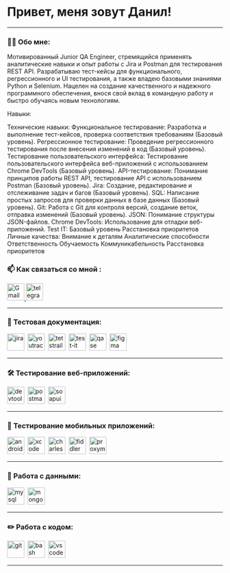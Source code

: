 # Привет, меня зовут Данил!

---

### 👨‍💻 Обо мне:

Мотивированный Junior QA Engineer, стремящийся применять аналитические навыки и опыт работы с Jira и Postman для тестирования REST API. Разрабатываю тест-кейсы для функционального, регрессионного и UI тестирования, а также владею базовыми знаниями Python и Selenium. Нацелен на создание качественного и надежного программного обеспечения, внося свой вклад в командную работу и быстро обучаясь новым технологиям.

Навыки:

Технические навыки:
Функциональное тестирование: Разработка и выполнение тест-кейсов, проверка соответствия требованиям (Базовый уровень).
Регрессионное тестирование: Проведение регрессионного тестирования после внесения изменений в код (Базовый уровень).
Тестирование пользовательского интерфейса: Тестирование пользовательского интерфейса веб-приложений с использованием Chrome DevTools (Базовый уровень).
API-тестирование: Понимание принципов работы REST API, тестирование API с использованием Postman (Базовый уровень).
Jira: Создание, редактирование и отслеживание задач и багов (Базовый уровень).
SQL: Написание простых запросов для проверки данных в базе данных (Базовый уровень).
Git: Работа с Git для контроля версий, создание веток, отправка изменений (Базовый уровень).
JSON: Понимание структуры JSON-файлов.
Chrome DevTools: Использование для отладки веб-приложений.
Test IT: Базовый уровень
Расстановка приоритетов
Личные качества:
Внимание к деталям
Аналитические способности
Ответственность
Обучаемость
Коммуникабельность
Расстановка приоритетов

### 📫 Как связаться со мной :

  <div id="badges">
    <a href="mailto:dbiryukov51@gmail.com" target="_blank">
      <img src="https://cdn-icons-png.flaticon.com/128/5968/5968534.png" width="40" height="40" alt="Gmail" />
    </a>
    <a href="https://t.me/Lerinor" target="_blank">
      <img src="https://cdn-icons-png.flaticon.com/512/2111/2111646.png" width="40" height="40" alt="telegram" />
    </a>
  </div>

---



### 📁 Тестовая документация:

<div>
  <img src="https://cdn.jsdelivr.net/gh/devicons/devicon/icons/jira/jira-original.svg" title="jira" alt="jira" width="40" height="40"/>&nbsp
  <img src="https://upload.wikimedia.org/wikipedia/commons/thumb/8/8d/YouTrack_Icon.svg/1024px-YouTrack_Icon.svg.png?20200803082248" title="youtrack" alt="youtrack" width="40" height="40"/>&nbsp
  <img src="https://img.icons8.com/?size=48&id=rWQ6Qj4WSwBn&format=png" title="testrail" alt="tetstrail" width="40" height="40"/>&nbsp
  <img src="https://docs.testit.software/images/testit_logo_icon_blue.png" title="test-it" alt="test-it" width="40" height="40"/>&nbsp
  <img src="https://luna1.co/eb0187.png" title="qase" alt="qase" width="40" height="40"/>&nbsp
  <img src="https://cdn.jsdelivr.net/gh/devicons/devicon/icons/figma/figma-original.svg" title="figma" alt="figma" width="40" height="40"/>&nbsp
</div>

---

### 🛠 Тестирование веб-приложений:

<div>
  <img src="https://d33wubrfki0l68.cloudfront.net/38b5c953a4667366685d55db55d057c86db1fc54/a0fdc/static/acae6b24d940347661ca901ea07f47c1/chrome-dev-logo-icon.png" title="devtools" alt="devtools" width="40" height="40"/>&nbsp
  <img src="https://img.icons8.com/?size=80&id=IoYmHUxgvrFB&format=png" title="postman" alt="postman" width="40" height="40"/>&nbsp
  <img src="https://static0.smartbear.co/smartbearbrand/media/images/home/soapui-icon.svg" title="soapui" alt="soapui" width="" height="40"/>&nbsp
</div>

---

### 📱 Тестирование мобильных приложений:

<div>
  <img src="https://cdn.jsdelivr.net/gh/devicons/devicon/icons/androidstudio/androidstudio-original.svg" title="android-studio" alt="android-studio" width="40" height="40"/>&nbsp
  <img src="https://cdn.jsdelivr.net/gh/devicons/devicon/icons/xcode/xcode-original.svg" title="xcode" alt="xcode" width="40" height="40"/>&nbsp
  <img src="https://cdn.icon-icons.com/icons2/3053/PNG/512/charles_proxy_macos_bigsur_icon_190302.png" title="charles-proxy" alt="charles-proxy" width="40" height="40"/>&nbsp
  <img src="https://www.megaleechers.com/storage/Fiddler-Everywhere-Icon.png" title="fiddler" alt="fiddler" width="40" height="40"/>&nbsp
  <img src="https://pbs.twimg.com/profile_images/1589614420766126080/slAIVDtr_400x400.jpg" title="proxyman" alt="proxyman" width="40" height="40"/>&nbsp
</div>


---

### 💾 Работа с данными:

<div>
  <img src="https://cdn.jsdelivr.net/gh/devicons/devicon/icons/mysql/mysql-original.svg" title="mysql" alt="mysql" width="40" height="40"/>&nbsp
  <img src="https://cdn.jsdelivr.net/gh/devicons/devicon/icons/mongodb/mongodb-original.svg" title="mongodb" alt="mongodb" width="40" height="40"/>&nbsp
</div>

---

### ✏️ Работа с кодом:

<div>
  <img src="https://cdn.jsdelivr.net/gh/devicons/devicon/icons/git/git-original.svg" title="git" alt="git" width="40" height="40"/>&nbsp
  <img src="https://upload.wikimedia.org/wikipedia/commons/thumb/4/4b/Bash_Logo_Colored.svg/1024px-Bash_Logo_Colored.svg.png?20180723054350" title="bash" alt="bash" width="40" height="40"/>&nbsp
  <img src="https://cdn.jsdelivr.net/gh/devicons/devicon/icons/vscode/vscode-original.svg" title="vscode" alt="vscode" width="40" height="40"/>&nbsp
  
</div>

---